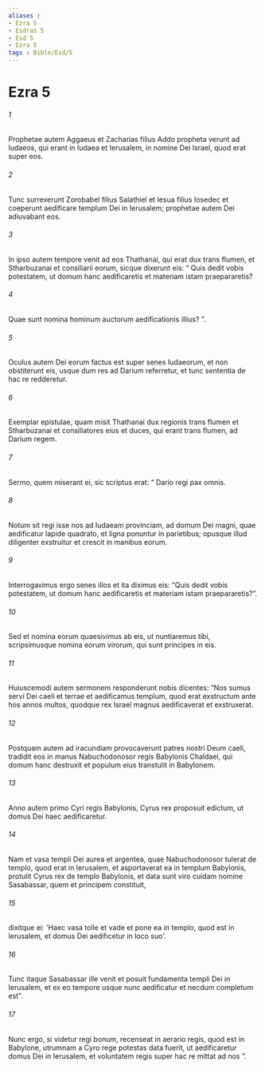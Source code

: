 ```yaml
---
aliases : 
- Ezra 5
- Esdras 5
- Esd 5
- Ezra 5
tags : Bible/Esd/5
---
```


# Ezra 5

###### 1
Prophetae autem Aggaeus et Zacharias filius Addo propheta verunt ad Iudaeos, qui erant in Iudaea et Ierusalem, in nomine Dei Israel, quod erat super eos. 
###### 2
Tunc surrexerunt Zorobabel filius Salathiel et Iesua filius Iosedec et coeperunt aedificare templum Dei in Ierusalem; prophetae autem Dei adiuvabant eos. 
###### 3
In ipso autem tempore venit ad eos Thathanai, qui erat dux trans flumen, et Stharbuzanai et consiliarii eorum, sicque dixerunt eis: “ Quis dedit vobis potestatem, ut domum hanc aedificaretis et materiam istam praepararetis? 
###### 4
Quae sunt nomina hominum auctorum aedificationis illius? ”. 
###### 5
Oculus autem Dei eorum factus est super senes Iudaeorum, et non obstiterunt eis, usque dum res ad Darium referretur, et tunc sententia de hac re redderetur.
###### 6
Exemplar epistulae, quam misit Thathanai dux regionis trans flumen et Stharbuzanai et consiliatores eius et duces, qui erant trans flumen, ad Darium regem. 
###### 7
Sermo, quem miserant ei, sic scriptus erat: “ Dario regi pax omnis. 
###### 8
Notum sit regi isse nos ad Iudaeam provinciam, ad domum Dei magni, quae aedificatur lapide quadrato, et ligna ponuntur in parietibus; opusque illud diligenter exstruitur et crescit in manibus eorum. 
###### 9
Interrogavimus ergo senes illos et ita diximus eis: “Quis dedit vobis potestatem, ut domum hanc aedificaretis et materiam istam praepararetis?”. 
###### 10
Sed et nomina eorum quaesivimus ab eis, ut nuntiaremus tibi, scripsimusque nomina eorum virorum, qui sunt principes in eis.
###### 11
Huiuscemodi autem sermonem responderunt nobis dicentes: “Nos sumus servi Dei caeli et terrae et aedificamus templum, quod erat exstructum ante hos annos multos, quodque rex Israel magnus aedificaverat et exstruxerat. 
###### 12
Postquam autem ad iracundiam provocaverunt patres nostri Deum caeli, tradidit eos in manus Nabuchodonosor regis Babylonis Chaldaei, qui domum hanc destruxit et populum eius transtulit in Babylonem.
###### 13
Anno autem primo Cyri regis Babylonis, Cyrus rex proposuit edictum, ut domus Dei haec aedificaretur. 
###### 14
Nam et vasa templi Dei aurea et argentea, quae Nabuchodonosor tulerat de templo, quod erat in Ierusalem, et asportaverat ea in templum Babylonis, protulit Cyrus rex de templo Babylonis, et data sunt viro cuidam nomine Sasabassar, quem et principem constituit, 
###### 15
dixitque ei: 'Haec vasa tolle et vade et pone ea in templo, quod est in Ierusalem, et domus Dei aedificetur in loco suo'. 
###### 16
Tunc itaque Sasabassar ille venit et posuit fundamenta templi Dei in Ierusalem, et ex eo tempore usque nunc aedificatur et necdum completum est”.
###### 17
Nunc ergo, si videtur regi bonum, recenseat in aerario regis, quod est in Babylone, utrumnam a Cyro rege potestas data fuerit, ut aedificaretur domus Dei in Ierusalem, et voluntatem regis super hac re mittat ad nos ”.
